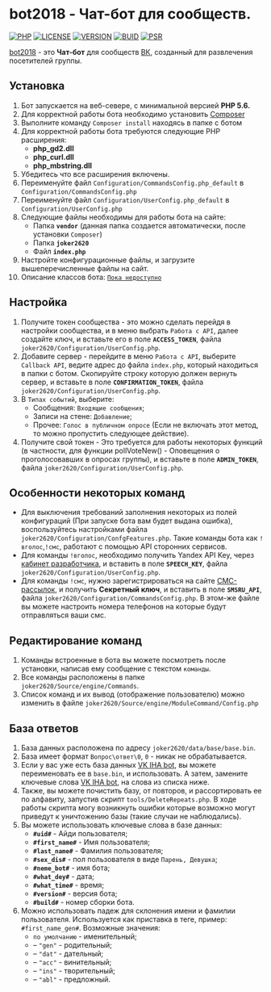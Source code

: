 # bot2018 - Чат-бот для сообществ.

[![PHP](https://img.shields.io/badge/PHP-5.6%5E-brightgreen.svg?style=for-the-badge)](https://php.net/)
[![LICENSE](https://img.shields.io/badge/LICENSE-MIT-yellow.svg?style=for-the-badge)](https://github.com/joker2620/bot2018/blob/master/LICENSE/)
[![VERSION](https://img.shields.io/badge/LAST%20VERSION-0.2.0-blue.svg?style=for-the-badge)](https://github.com/joker2620/bot2018/master/)
[![BUID](https://img.shields.io/badge/LAST%20BUILD-17.01.18-lightgrey.svg?style=for-the-badge)](https://github.com/joker2620/bot2018/master/)
[![PSR](https://img.shields.io/badge/PSR-0--4-orange.svg?style=for-the-badge)](https://github.com/joker2620/bot2018/master/)

[bot2018][1] - это **Чат-бот** для сообществ [ВК][2], созданный для развлечения посетителей группы.

Установка
------------

1. Бот запускается на веб-севере, с минимальной версией **PHP 5.6.**
1. Для корректной работы бота необходимо установить [Composer][3]
1. Выполните команду ``` Composer install ``` находясь в папке с ботом 
1. Для корректной работы бота требуются следующие PHP расширения:
   * **php_gd2.dll** 
   * **php_curl.dll**
   * **php_mbstring.dll**
1. Убедитесь что все расширения включены.
1. Переименуйте файл `Configuration/CommandsConfig.php_default` в `Configuration/CommandsConfig.php`
1. Переименуйте файл `Configuration/UserConfig.php_default` в `Configuration/UserConfig.php`
1. Следующие файлы необходимы для работы бота на сайте: 
   * Папка **`vendor`** (данная папка создается автоматически, после установки `Composer`)
   * Папка **`joker2620`** 
   * Файл **`index.php`**
1. Настройте конфигурационные файлы, и загрузите вышеперечисленные файлы на сайт.
1. Описание классов бота: [```Пока недоступно```][7]


Настройка
-------------

1. Получите токен сообщества - это можно сделать перейдя в настройки сообщества, и в меню выбрать `Работа с API`, далее создайте ключ, и вставьте его в поле **`ACCESS_TOKEN`**, файла `joker2620/Configuration/UserConfig.php`. 
1. Добавите сервер - перейдите в меню `Работа с API`, выберите `Callback API`, ведите адрес до файла `index.php`, который находиться в папки с ботом. Скопируйте строку которую должен вернуть сервер, и вставьте в поле **`CONFIRMATION_TOKEN`**, файла `joker2620/Configuration/UserConfig.php`. 
1. В `Типах событий`, выберите:
    * Сообщения: `Входящие сообщения`;
    * Записи на стене: `Добавление`;
    * Прочее: `Голос в публичном опросе` (Если не включать этот метод, то можно пропустить следующее действие).
1. Получите свой токен - Это требуется для работы некоторых функций (в частности, для функции pollVoteNew() - Оповещения о проголосовавших в опросах группы), и вставьте в поле **`ADMIN_TOKEN`**, файла `joker2620/Configuration/UserConfig.php`.  

Особенности некоторых команд
---------
* Для выключения требований заполнения некоторых из полей конфигураций (При запуске бота вам будет выдана ошибка), воспользуйтесь настройками файла `joker2620/Configuration/ConfgFeatures.php`.
Такие команды бота как `!вголос`,`!смс`, работают с помощью API сторонних сервисов.
* Для команды `!вголос`, необходимо получить Yandex API Key, через [кабинет разработчика][4], и вставить в поле **`SPEECH_KEY`**, файла `joker2620/Configuration/UserConfig.php`.
* Для команды `!смс`, нужно зарегистрироваться на сайте [СМС-рассылок][5], и получить **Секретный ключ**, и вставить в поле **`SMSRU_API`**, файла `joker2620/Configuration/CommandsConfig.php`. В этом-же файле вы можете настроить номера телефонов на которые будут отправляться ваши смс.

Редактирование команд 
--------- 

1. Команды встроенные в бота вы можете посмотреть после установки, написав ему сообщение с текстом `команды`.
1. Все команды расположены в папке `joker2620/Source/engine/Commands`.
1. Список команд и их вывод (отображение пользователю) можно изменить в файле `joker2620/Source/engine/ModuleCommand/Config.php` 

База ответов
--------- 

1. База данных расположена по адресу `joker2620/data/base/base.bin`. 
1. База имеет формат `Вопрос\ответ\0`, `0` - никак не обрабатывается. 
1. Если у вас уже есть база данных [VK IHA bot][6], вы можете переименовать ее в `base.bin`, и использовать. А затем, замените ключевые слова [VK IHA bot][6], на слова из списка ниже.
1. Также, вы можете почистить базу, от повторов, и рассортировать ее по алфавиту, запустив скрипт `tools/DeleteRepeats.php`. В ходе работы скрипта могу возникнуть ошибки которые возможно могут приведут к уничтожению базы (такие случаи не наблюдались).
1. Вы можете использовать ключевые слова в базе данных:
    * **`#uid#`** - Айди пользователя; 
    * **`#first_name#`** - Имя пользователя; 
    * **`#last_name#`** - Фамилия пользователя; 
    * **`#sex_dis#`** - пол пользователя в виде `Парень, Девушка`; 
    * **`#neme_bot#`** - имя бота;
    * **`#what_dey#`** - дата;
    * **`#what_time#`** - время;
    * **`#version#`** - версия бота; 
    * **`#build#`** - номер сборки бота. 
1. Можно использовать падеж для склонения имени и фамилии пользователя. Используется как приставка в теге, пример: `#first_name_gen#`.
 Возможные значения:
    * `по умолчанию` - именительный;
    *  – `"gen"` - родительный;
    *  – `"dat"` - дательный;
    *  – `"acc"` - винительный;
    *  – `"ins"` - творительный;
    *  – `"abl"` - предложный.

[1]: https://github.com/joker2620/bot2018
[2]: https://vk.com/
[3]: https://getcomposer.org/doc/00-intro.md
[4]: https://tech.yandex.ru/speechkit/cloud/
[5]: https://sms.ru/
[6]: https://vk.com/ihabotclub
[7]: https://joker2620.github.io/bot2018/

